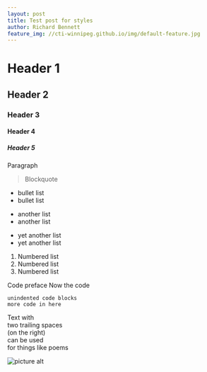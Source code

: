 ```yaml
---
layout: post
title: Test post for styles
author: Richard Bennett
feature_img: //cti-winnipeg.github.io/img/default-feature.jpg
---
```


# Header 1

## Header 2

### Header 3

#### Header 4

##### Header 5

Paragraph

> Blockquote

* bullet list
* bullet list

- another list
- another list

+ yet another list
+ yet another list

1. Numbered list
2. Numbered list
3. Numbered list

Code preface
  Now the code

~~~
unindented code blocks
more code in here
~~~

Text with  
two trailing spaces  
(on the right)  
can be used  
for things like poems  


![picture alt](//cti-winnipeg.github.io/img/default-feature.jpg "Title is optional")    
